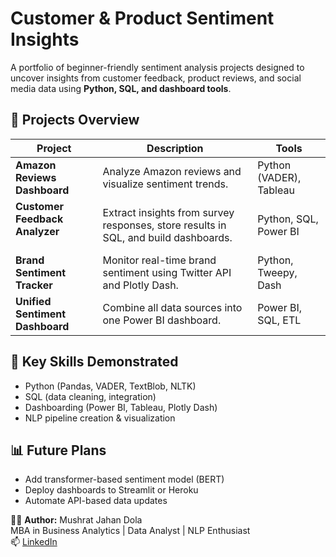 # Customer & Product Sentiment Insights

A portfolio of beginner-friendly sentiment analysis projects designed to uncover insights from customer feedback, product reviews, and social media data using **Python, SQL, and dashboard tools**.

## 📂 Projects Overview

| Project | Description | Tools |
|----------------|--------------|------------|
| **Amazon Reviews Dashboard** | Analyze Amazon reviews and visualize sentiment trends. | Python (VADER), Tableau |
| **Customer Feedback Analyzer** <br><br>| Extract insights from survey responses, store results in SQL, and build dashboards. | Python, SQL, Power BI |
| **Brand Sentiment Tracker** | Monitor real-time brand sentiment using Twitter API and Plotly Dash. | Python, Tweepy, Dash |
| **Unified Sentiment Dashboard** | Combine all data sources into one Power BI dashboard. | Power BI, SQL, ETL |


## 🧠 Key Skills Demonstrated
- Python (Pandas, VADER, TextBlob, NLTK)
- SQL (data cleaning, integration)
- Dashboarding (Power BI, Tableau, Plotly Dash)
- NLP pipeline creation & visualization
  

## 📊 Future Plans
- Add transformer-based sentiment model (BERT)
- Deploy dashboards to Streamlit or Heroku
- Automate API-based data updates


👩‍💻 **Author:** Mushrat Jahan Dola  
MBA in Business Analytics | Data Analyst | NLP Enthusiast  
📫 [LinkedIn](https://linkedin.com/in/mushrat-jahan-dola)
